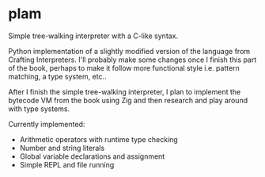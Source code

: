 # plam

Simple tree-walking interpreter with a C-like syntax.

Python implementation of a slightly modified version of the language from Crafting Interpreters. I'll probably make some changes once I finish this part of the book, perhaps to make it follow more functional style i.e. pattern matching, a type system, etc..

After I finish the simple tree-walking interpreter, I plan to implement the bytecode VM from the book using Zig and then research and play around with type systems.

Currently implemented:
- Arithmetic operators with runtime type checking
- Number and string literals
- Global variable declarations and assignment
- Simple REPL and file running
